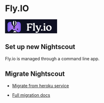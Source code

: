 
# Fly.IO

![](../img/flyio-logo.png)



## Set up new Nightscout

Fly.io is managed through a command line app.

## Migrate Nightscout

* [Migrate from heroku service](https://fly.io/launch/heroku)

* [Full migration docs](https://fly.io/docs/rails/getting-started/migrate-from-heroku/)
